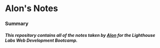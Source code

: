 # Alon's Notes

### Summary

##### This repository contains all of the notes taken by [Alon](https://github.com/RodoMark/) for the Lighthouse Labs Web Development Bootcamp.
